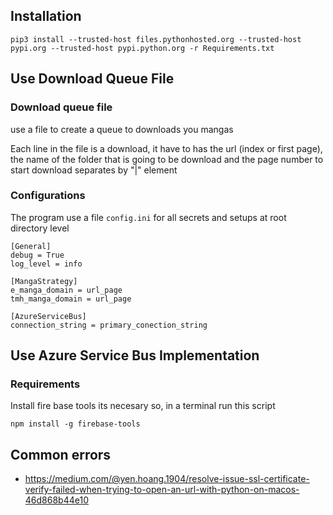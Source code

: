 ## Installation

    pip3 install --trusted-host files.pythonhosted.org --trusted-host pypi.org --trusted-host pypi.python.org -r Requirements.txt

## Use Download Queue File
### Download queue file
use a file to create a queue to downloads you mangas


Each line in the file is a download, it have to has the url (index or first page), the name of the folder that is going to be download and the page number to start download separates by "|" element 

### Configurations
The program use a file `config.ini` for all secrets and setups at root directory level

    [General]
    debug = True
    log_level = info

    [MangaStrategy]
    e_manga_domain = url_page
    tmh_manga_domain = url_page

    [AzureServiceBus]
    connection_string = primary_conection_string

## Use Azure Service Bus Implementation
### Requirements
Install fire base tools its necesary so, in a terminal run this script

    npm install -g firebase-tools


## Common errors 

- https://medium.com/@yen.hoang.1904/resolve-issue-ssl-certificate-verify-failed-when-trying-to-open-an-url-with-python-on-macos-46d868b44e10